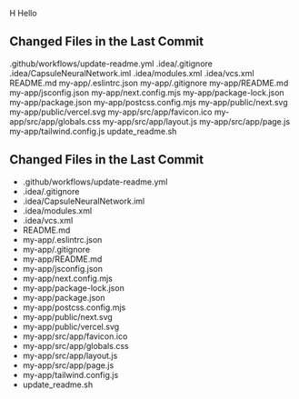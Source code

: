 H
Hello

## Changed Files in the Last Commit

.github/workflows/update-readme.yml
.idea/.gitignore
.idea/CapsuleNeuralNetwork.iml
.idea/modules.xml
.idea/vcs.xml
README.md
my-app/.eslintrc.json
my-app/.gitignore
my-app/README.md
my-app/jsconfig.json
my-app/next.config.mjs
my-app/package-lock.json
my-app/package.json
my-app/postcss.config.mjs
my-app/public/next.svg
my-app/public/vercel.svg
my-app/src/app/favicon.ico
my-app/src/app/globals.css
my-app/src/app/layout.js
my-app/src/app/page.js
my-app/tailwind.config.js
update_readme.sh

## Changed Files in the Last Commit

- .github/workflows/update-readme.yml
- .idea/.gitignore
- .idea/CapsuleNeuralNetwork.iml
- .idea/modules.xml
- .idea/vcs.xml
- README.md
- my-app/.eslintrc.json
- my-app/.gitignore
- my-app/README.md
- my-app/jsconfig.json
- my-app/next.config.mjs
- my-app/package-lock.json
- my-app/package.json
- my-app/postcss.config.mjs
- my-app/public/next.svg
- my-app/public/vercel.svg
- my-app/src/app/favicon.ico
- my-app/src/app/globals.css
- my-app/src/app/layout.js
- my-app/src/app/page.js
- my-app/tailwind.config.js
- update_readme.sh
